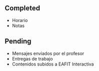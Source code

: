 Completed
---------
* Horario
* Notas

Pending
---------
* Mensajes enviados por el profesor
* Entregas de trabajo
* Contenidos subidos a EAFIT Interactiva

